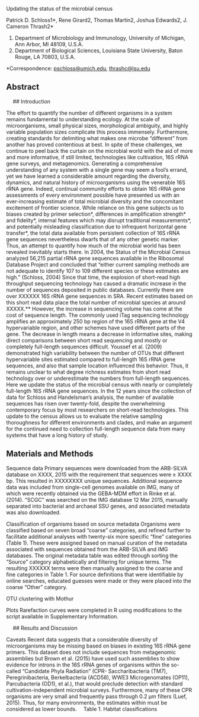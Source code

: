 Updating the status of the microbial census

Patrick D. Schloss1*, Rene Girard2, Thomas Martin2, Joshua Edwards2, J. Cameron Thrash2*

1.  Department of Microbiology and Immunology, University of Michigan, Ann Arbor, MI 48109, U.S.A.
2.  Department of Biological Sciences, Louisiana State University, Baton Rouge, LA 70803, U.S.A.

\*Correspondence: <pschloss@umich.edu>, <thrashc@lsu.edu>

Abstract
--------

  \#\# Introduction

The effort to quantify the number of different organisms in a system remains fundamental to understanding ecology. At the scale of microorganisms, small physical sizes, morphological ambiguity, and highly variable population sizes complicate this process immensely. Furthermore, creating standards for delimiting what makes one microbe “different” from another has proved contentious at best. In spite of these challenges, we continue to peel back the curtain on the microbial world with the aid of more and more informative, if still limited, technologies like cultivation, 16S rRNA gene surveys, and metagenomics. Generating a comprehensive understanding of any system with a single gene may seem a fool’s errand, yet we have learned a considerable amount regarding the diversity, dynamics, and natural history of microorganisms using the venerable 16S rRNA gene. Indeed, continual community efforts to obtain 16S rRNA gene assessments of every environment possible have presented us with an ever-increasing estimate of total microbial diversity and the concomitant excitement of frontier science. While reliance on this gene subjects us to biases created by primer selection*, differences in amplification strength* and fidelity*, internal features which may disrupt traditional measurements*, and potentially misleading classification due to infrequent horizontal gene transfer\*, the total data available from persistent collection of 16S rRNA gene sequences nevertheless dwarfs that of any other genetic marker. Thus, an attempt to quantify how much of the microbial world has been revealed inevitably starts there. In 2004, the Status of the Microbial Census analyzed 56,215 partial rRNA gene sequences available in the Ribosomal Database Project and concluded that “either current sampling methods are not adequate to identify 107 to 109 different species or these estimates are high.” (Schloss, 2004) Since that time, the explosion of short-read high throughput sequencing technology has caused a dramatic increase in the number of sequences deposited in public databases. Currently there are over XXXXXX 16S rRNA gene sequences in SRA. Recent estimates based on this short read data place the total number of microbial species at around XXXXX.\*\* However, the increase in sequencing volume has come at the cost of sequence length. The commonly used iTag sequencing technology amplifies an approximately 250 bp region of the 16S rRNA gene at the V4 hypervariable region, and other schemes have used different parts of the gene. The decrease in length means a decrease in informative sites, making direct comparisons between short read sequencing and mostly or completely full-length sequences difficult. Youssef et al. (2009) demonstrated high variability between the number of OTUs that different hypervariable sites estimated compared to full-length 16S rRNA gene sequences, and also that sample location influenced this behavior. Thus, it remains unclear to what degree richness estimates from short read technology over or underestimate the numbers from full-length sequences. Here we update the status of the microbial census with nearly or completely full-length 16S rRNA gene sequences. In the 12 years since the collection of data for Schloss and Handelsman’s analysis, the number of available sequences has risen over twenty-fold, despite the overwhelming contemporary focus by most researchers on short-read technologies. This update to the census allows us to evaluate the relative sampling thoroughness for different environments and clades, and make an argument for the continued need to collection full-length sequence data from many systems that have a long history of study.

Materials and Methods
---------------------

Sequence data Primary sequences were downloaded from the ARB-SILVA database on XXXX, 2015 with the requirement that sequences were ≥ XXXX bp. This resulted in XXXXXXXX unique sequences. Additional sequence data was included from single-cell genomes available on IMG, many of which were recently obtained via the GEBA-MDM effort in Rinke et al. (2014). “SCGC” was searched on the IMG database 12 Mar 2015, manually separated into bacterial and archaeal SSU genes, and associated metadata was also downloaded.

Classification of organisms based on source metadata Organisms were classified based on seven broad “coarse” categories, and refined further to facilitate additional analyses with twenty-six more specific “fine” categories (Table 1). These were assigned based on manual curation of the metadata associated with sequences obtained from the ARB-SILVA and IMG databases. The original metadata table was edited through sorting the “Source” category alphabetically and filtering for unique terms. The resulting XXXXXX terms were then manually assigned to the coarse and fine categories in Table 1. For source definitions that were identifiable by online searches, educated guesses were made or they were placed into the coarse “Other” category.

OTU clustering with Mothur

Plots Rarefaction curves were completed in R using modifications to the script available in Supplementary Information.

  \#\# Results and Discussion

Caveats Recent data suggests that a considerable diversity of microorganisms may be missing based on biases in existing 16S rRNA gene primers. This dataset does not include sequences from metagenomic assemblies but Brown et al. (2015) have used such assemblies to show evidence for introns in the 16S rRNA genes of organisms within the so-called “Candidate Phyla Radiation” (CPR- Saccharibacteria (TM7), Peregrinibacteria, Berkelbacteria (ACD58), WWE3 Microgenomates (OP11), Parcubacteria (OD1), et al.), that would preclude detection with standard cultivation-independent microbial surveys. Furthermore, many of these CPR organisms are very small and frequently pass through 0.2 µm filters (Luef, 2015). Thus, for many environments, the estimates within must be considered as lower bounds.  Table 1. Habitat classifications

